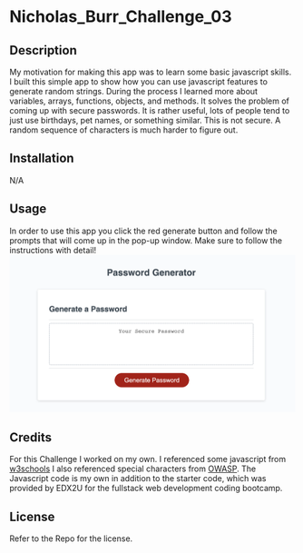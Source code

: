 # Nicholas_Burr_Challenge_03

## Description
My motivation for making this app was to learn some basic javascript skills. I built this simple app to show how you can use javascript features to generate random strings. During the process I learned more about variables, arrays, functions, objects, and methods. It solves the problem of coming up with secure passwords. It is rather useful, lots of people tend to just use birthdays, pet names, or something similar. This is not secure. A random sequence of characters is much harder to figure out.

## Installation
N/A

## Usage

In order to use this app you click the red generate button and follow the prompts that will come up in the pop-up window. Make sure to follow the instructions with detail!
![Password Generator](./assets/images/passwordGenerator.jpg)

## Credits

For this Challenge I worked on my own. I referenced some javascript from [w3schools](https://www.w3schools.com/) I also referenced special characters from [OWASP](https://owasp.org/www-community/password-special-characters). The Javascript code is my own in addition to the starter code, which was provided by EDX2U for the fullstack web development coding bootcamp.

## License

Refer to the Repo for the license.


